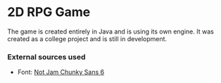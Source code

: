 # 2D RPG Game
The game is created entirely in Java and is using its own engine.
It was created as a college project and is still in development.
### External sources used
- Font: [Not Jam Chunky Sans 6](https://not-jam.itch.io/not-jam-chunky-sans-6)
